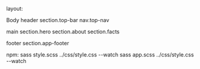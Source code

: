 layout:

Body
header
section.top-bar
nav.top-nav

main
section.hero
section.about
section.facts

footer
section.app-footer

npm:
sass style.scss ../css/style.css --watch
sass app.scss ../css/style.css --watch
